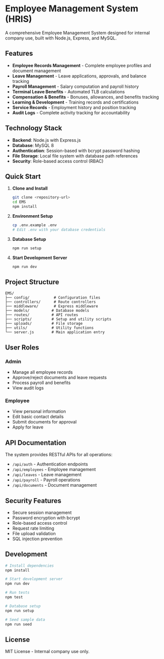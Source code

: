 # Employee Management System (HRIS)

A comprehensive Employee Management System designed for internal company use, built with Node.js, Express, and MySQL.

## Features

- **Employee Records Management** - Complete employee profiles and document management
- **Leave Management** - Leave applications, approvals, and balance tracking
- **Payroll Management** - Salary computation and payroll history
- **Terminal Leave Benefits** - Automated TLB calculations
- **Compensation & Benefits** - Bonuses, allowances, and benefits tracking
- **Learning & Development** - Training records and certifications
- **Service Records** - Employment history and position tracking
- **Audit Logs** - Complete activity tracking for accountability

## Technology Stack

- **Backend**: Node.js with Express.js
- **Database**: MySQL 8
- **Authentication**: Session-based with bcrypt password hashing
- **File Storage**: Local file system with database path references
- **Security**: Role-based access control (RBAC)

## Quick Start

1. **Clone and Install**
   ```bash
   git clone <repository-url>
   cd EMS
   npm install
   ```

2. **Environment Setup**
   ```bash
   cp .env.example .env
   # Edit .env with your database credentials
   ```

3. **Database Setup**
   ```bash
   npm run setup
   ```

4. **Start Development Server**
   ```bash
   npm run dev
   ```

## Project Structure

```
EMS/
├── config/           # Configuration files
├── controllers/      # Route controllers
├── middleware/       # Express middleware
├── models/          # Database models
├── routes/          # API routes
├── scripts/         # Setup and utility scripts
├── uploads/         # File storage
├── utils/           # Utility functions
└── server.js        # Main application entry
```

## User Roles

### Admin
- Manage all employee records
- Approve/reject documents and leave requests
- Process payroll and benefits
- View audit logs

### Employee
- View personal information
- Edit basic contact details
- Submit documents for approval
- Apply for leave

## API Documentation

The system provides RESTful APIs for all operations:

- `/api/auth` - Authentication endpoints
- `/api/employees` - Employee management
- `/api/leaves` - Leave management
- `/api/payroll` - Payroll operations
- `/api/documents` - Document management

## Security Features

- Secure session management
- Password encryption with bcrypt
- Role-based access control
- Request rate limiting
- File upload validation
- SQL injection prevention

## Development

```bash
# Install dependencies
npm install

# Start development server
npm run dev

# Run tests
npm test

# Database setup
npm run setup

# Seed sample data
npm run seed
```

## License

MIT License - Internal company use only.